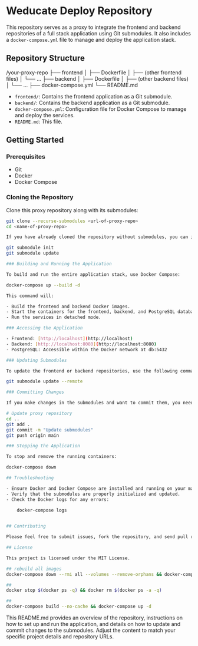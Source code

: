 # Weducate Deploy Repository

This repository serves as a proxy to integrate the frontend and backend repositories of a full stack application using Git submodules. It also includes a `docker-compose.yml` file to manage and deploy the application stack.

## Repository Structure

/your-proxy-repo
├── frontend
│   ├── Dockerfile
│   ├── (other frontend files)
│   └── ...
├── backend
│   ├── Dockerfile
│   ├── (other backend files)
│   └── ...
├── docker-compose.yml
└── README.md

- `frontend/`: Contains the frontend application as a Git submodule.
- `backend/`: Contains the backend application as a Git submodule.
- `docker-compose.yml`: Configuration file for Docker Compose to manage and deploy the services.
- `README.md`: This file.

## Getting Started

### Prerequisites

- Git
- Docker
- Docker Compose

### Cloning the Repository

Clone this proxy repository along with its submodules:

```sh
git clone --recurse-submodules <url-of-proxy-repo>
cd <name-of-proxy-repo>

If you have already cloned the repository without submodules, you can initialize and update them with:

git submodule init
git submodule update

### Building and Running the Application

To build and run the entire application stack, use Docker Compose:

docker-compose up --build -d

This command will:

- Build the frontend and backend Docker images.
- Start the containers for the frontend, backend, and PostgreSQL database.
- Run the services in detached mode.

### Accessing the Application

- Frontend: [http://localhost](http://localhost)
- Backend: [http://localhost:8080](http://localhost:8080)
- PostgreSQL: Accessible within the Docker network at db:5432

### Updating Submodules

To update the frontend or backend repositories, use the following commands:

git submodule update --remote

### Committing Changes

If you make changes in the submodules and want to commit them, you need to commit changes in both the submodules and the proxy repository:

# Update proxy repository
cd ..
git add .
git commit -m "Update submodules"
git push origin main

### Stopping the Application

To stop and remove the running containers:

docker-compose down

## Troubleshooting

- Ensure Docker and Docker Compose are installed and running on your machine.
- Verify that the submodules are properly initialized and updated.
- Check the Docker logs for any errors:

    docker-compose logs
  

## Contributing

Please feel free to submit issues, fork the repository, and send pull requests.

## License

This project is licensed under the MIT License.

## rebuild all images
docker-compose down --rmi all --volumes --remove-orphans && docker-compose up --build -d

##
docker stop $(docker ps -q) && docker rm $(docker ps -a -q)

##
docker-compose build --no-cache && docker-compose up -d
```

This README.md provides an overview of the repository, instructions on how to set up and run the application, and details on how to update and commit changes to the submodules. Adjust the content to match your specific project details and repository URLs.